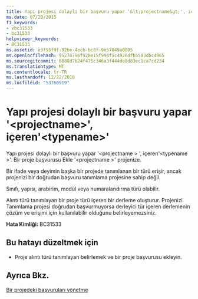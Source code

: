 ```yaml
---
title: Yapı projesi dolaylı bir başvuru yapar '&lt;projectname&gt;', içeren'&lt;typename&gt;'
ms.date: 07/20/2015
f1_keywords:
- vbc31533
- bc31533
helpviewer_keywords:
- BC31533
ms.assetid: e3f55f9f-92be-4ecb-bc8f-9e57049a0805
ms.openlocfilehash: 95278796f928e15f994f5c4926dfb5583dbc4965
ms.sourcegitcommit: 0888d7b24f475c346a3f444de8d83ec1ca7cd234
ms.translationtype: MT
ms.contentlocale: tr-TR
ms.lasthandoff: 12/22/2018
ms.locfileid: "53760919"
---
```

# <a name="construct-makes-an-indirect-reference-to-project-ltprojectnamegt-which-contains-lttypenamegt"></a>Yapı projesi dolaylı bir başvuru yapar '&lt;projectname&gt;', içeren'&lt;typename&gt;'
Yapı projesi dolaylı bir başvuru yapar '\<projectname > ', içeren'\<typename >'. Bir proje başvurusu Ekle '\<projectname >' projenize.  
  
 Bir ifade veya deyimin başka bir projede tanımlanan bir türü erişir, ancak projenizi bir doğrudan başvuru tanımlama projesine sahip değil.  
  
 Sınıfı, yapısı, arabirim, modül veya numaralandırma türü olabilir.  
  
 Alıntı türü tanımlayan bir proje türü içeren bir derleme oluşturur. Projenizi Tanımlama projesi doğrudan başvurmuyorsa derleyici tür içeren derlemenin çözüm ve erişimi için kullanılabilir olduğunu belirleyemezsiniz.  
  
 **Hata Kimliği:** BC31533  
  
## <a name="to-correct-this-error"></a>Bu hatayı düzeltmek için  
  
-   Proje alıntı türü tanımlayan belirlemek ve bir proje başvurusu ekleyin.  
  
## <a name="see-also"></a>Ayrıca Bkz.  
  
 [Bir projedeki başvuruları yönetme](/visualstudio/ide/managing-references-in-a-project)  

 
